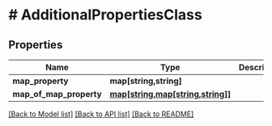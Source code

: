 # # AdditionalPropertiesClass

## Properties

Name | Type | Description | Notes
------------ | ------------- | ------------- | -------------
**map_property** | **map[string,string]** |  | [optional] 
**map_of_map_property** | [**map[string,map[string,string]]**](map.md) |  | [optional] 

[[Back to Model list]](../../README.md#documentation-for-models) [[Back to API list]](../../README.md#documentation-for-api-endpoints) [[Back to README]](../../README.md)


